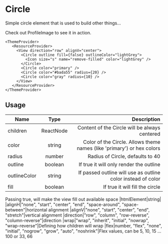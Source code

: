 <!-- 
This is an auto-generated markdown. 
You can change it in "/Users/daniel/Dev/allthings/elements/src/Circle/Circle.tsx" and run build:docs to update this file.
-->
# Circle
Simple circle element that is used to build other things...

Check out ProfileImage to see it in action.

```example
<ThemeProvider>
   <ResourceProvider>
     <View direction="row" alignV="center">
       <Circle outline fill={false} outlineColor="lightGrey">
         <Icon size="s" name="remove-filled" color="lightGrey" />
       </Circle>
       <Circle color="primary" />
       <Circle color="#bada55" radius={20} />
       <Circle color="gray" radius={10} />
     </View>
   </ResourceProvider>
</ThemeProvider>
```
## Usage
| Name        | Type           | Description  |
| ----------- |:--------------:| ------------:|
|children|ReactNode|Content of the Circle will be always centered
|color|string|Color of the Circle. Allows theme names (like 'primary') or hex colors
|radius|number|Radius of Circle, defaults to 40
|outline|boolean|If true it will only render the outline
|outlineColor|string|If passed outline will use as outline color instead of color
|fill|boolean|If true it will fill the circle
Passing true, will make the view fill out available space
|htmlElement|string|
|alignH|"none", "start", "center", "end", "space-around", "space-between"|horizontal alignment
|alignV|"none", "start", "center", "end", "stretch"|vertical alignment
|direction|"row", "column", "row-reverse", "column-reverse"|direction
|wrap|"wrap", "inherit", "initial", "nowrap", "wrap-reverse"|Defining how children will wrap
|flex|number, "flex", "none", "initial", "nogrow", "grow", "auto", "noshrink"|Flex values, can be 5, 10, 15 ... 100 or 33, 66
